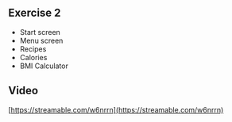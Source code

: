 ## Exercise 2
- Start screen
- Menu screen
- Recipes
- Calories
- BMI Calculator

## Video

[https://streamable.com/w6nrrn](https://streamable.com/w6nrrn)
